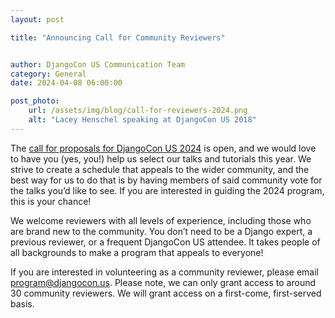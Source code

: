 ```yaml
---
layout: post

title: "Announcing Call for Community Reviewers"


author: DjangoCon US Communication Team
category: General
date: 2024-04-08 06:00:00

post_photo:
    url: /assets/img/blog/call-for-reviewers-2024.png
    alt: "Lacey Henschel speaking at DjangoCon US 2018"
---
```


The [call for proposals for DjangoCon US 2024](/speaking/)
is open, and we would love to have you (yes, you!) help us select our talks and tutorials
this year. We strive to create a schedule that appeals to the wider community, and the best
way for us to do that is by having members of said community vote for the talks you’d like
to see. If you are interested in guiding the 2024 program, this is your chance!

We welcome reviewers with all levels of experience, including those who are brand
new to the community. You don’t need to be a Django expert, a previous reviewer,
or a frequent DjangoCon US attendee. It takes people of all backgrounds to make
a program that appeals to everyone!

If you are interested in volunteering as a community reviewer, please email
[program@djangocon.us](mailto:program@djangocon.us). Please note, we can 
only grant access to around 30 community reviewers. We will grant access
on a first-come, first-served basis.
